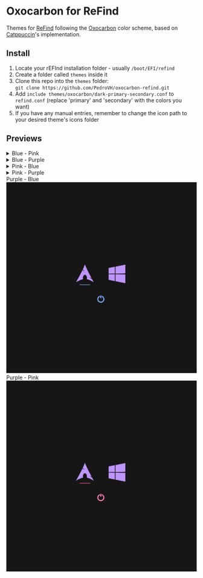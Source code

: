 # Oxocarbon for ReFind
Themes for [ReFind](https://www.rodsbooks.com/refind/) following the [Oxocarbon](https://github.com/nyoom-engineering/oxocarbon) color scheme, based on [Catppuccin](https://github.com/catppuccin/refind)'s implementation.

## Install

1. Locate your rEFInd installation folder - usually `/boot/EFI/refind`
2. Create a folder called `themes` inside it
3. Clone this repo into the `themes` folder:  
  `git clone https://github.com/PedroVH/oxocarbon-refind.git`
4. Add `include themes/oxocarbon/dark-primary-secondary.conf` to `refind.conf` (replace 'primary' and 'secondary' with the colors you want)
5. If you have any manual entries, remember to change the icon path to your desired theme's icons folder

## Previews

<details>
<summary>Blue - Pink</summary>
<img src="assets/previews/dark-blue-pink.png"/>
</details>
<details>
<summary>Blue - Purple</summary>
<img src="assets/previews/dark-blue-purple.png"/>
</details>
<details>
<summary>Pink - Blue</summary>
<img src="assets/previews/dark-pink-blue.png"/>
</details>
<details>
<summary>Pink - Purple</summary>
<img src="assets/previews/dark-pink-purple.png"/>
</details>
<summary>Purple - Blue</summary>
<img src="assets/previews/dark-purple-blue.png"/>
</details>
<summary>Purple - Pink</summary>
<img src="assets/previews/dark-purple-pink.png"/>
</details>
